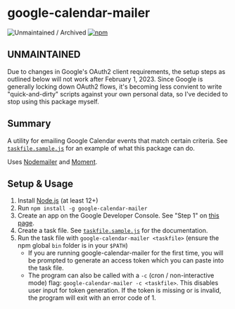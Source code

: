 google-calendar-mailer
======================

![Unmaintained / Archived](https://img.shields.io/badge/Status-Unmaintained%20%2F%20Archived-red)
[![npm](https://img.shields.io/npm/v/google-calendar-mailer.svg)](https://www.npmjs.com/package/google-calendar-mailer)

## UNMAINTAINED

Due to changes in Google's OAuth2 client requirements, the setup steps as outlined below will not work after February 1, 2023. Since Google is generally locking down OAuth2 flows, it's becoming less convient to write "quick-and-dirty" scripts against your own personal data, so I've decided to stop using this package myself.

## Summary

A utility for emailing Google Calendar events that match certain criteria. See [`taskfile.sample.js`](taskfile.sample.js) for an example of what this package can do.

Uses [Nodemailer](https://github.com/nodemailer/nodemailer) and [Moment](https://github.com/moment/moment).

## Setup & Usage

1. Install [Node.js](https://nodejs.org/) (at least 12+)
2. Run `npm install -g google-calendar-mailer`
3. Create an app on the Google Developer Console. See "Step 1" on [this page](https://developers.google.com/google-apps/calendar/quickstart/nodejs).
4. Create a task file. See [`taskfile.sample.js`](taskfile.sample.js) for the documentation.
5. Run the task file with `google-calendar-mailer <taskfile>` (ensure the npm global `bin` folder is in your `$PATH`)
    - If you are running google-calendar-mailer for the first time, you will be prompted to generate an access token which you can paste into the task file.
    - The program can also be called with a `-c` (cron / non-interactive mode) flag: `google-calendar-mailer -c <taskfile>`. This disables user input for token generation. If the token is missing or is invalid, the program will exit with an error code of 1.
